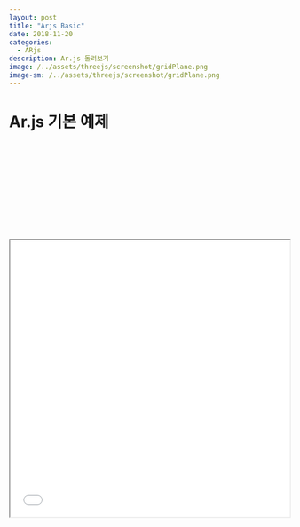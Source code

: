 ```yaml
---
layout: post
title: "Arjs Basic"
date: 2018-11-20
categories:
  - ARjs
description: Ar.js 돌려보기    
image: /../assets/threejs/screenshot/gridPlane.png
image-sm: /../assets/threejs/screenshot/gridPlane.png
---
```



# Ar.js 기본 예제
<pre class="brush:html;">

	<body style='margin : 0px; overflow: hidden;'>
	<a-scene embedded arjs>
		<a-marker preset="hiro">
        	<a-box position='0 0.5 0' material='color: black;'></a-box>
		</a-marker>
		<a-entity camera>
		</a-entity>
	</a-scene>
  
</pre>
	

<iframe width="100%" height="500px;" src="{{ site.url }}/assets/resources/html/basicAr.html"></iframe>